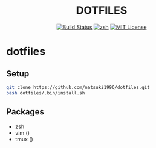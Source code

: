 <h1 align="center">DOTFILES</h1>

<p align="center">
  <a href=#><img src="https://github.com/natsuki1996/dotfiles/workflows/CI/badge.svg" alt="Build Status"></a>
  <a href="https://github.com/zsh-users/zsh"><img src="https://img.shields.io/badge/built%20with-zsh-green" alt="zsh"></a>
  <!-- <a href="https://github.com/tmux/tmux"><img src="https://img.shields.io/badge/built%20with-tmux-green.svg" alt="tmux"></a> -->
  <a href=#><img src="https://img.shields.io/badge/license-MIT-green" alt="MIT License"></a>
</p>

# dotfiles

## Setup

```bash
git clone https://github.com/natsuki1996/dotfiles.git
bash dotfiles/.bin/install.sh
```

## Packages

- zsh
- vim ()
- tmux ()
